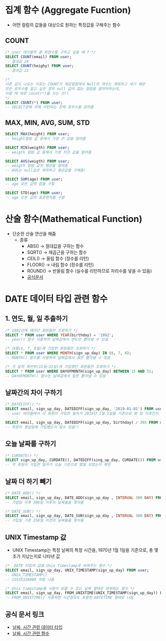 # 집계 함수 (Aggregate Fucntion)
- 어떤 컬럼의 값들을 대상으로 원하는 특징값을 구해주는 함수

## COUNT
```sql 
/* user 테이블의 총 회원수를 구하고 싶을 때 ? */
SELECT COUNT(email) FROM user; 
-- 결과값 24
SELECT COUNT(heighy) FROM user; 
-- 결과값 22

/*
다른 값이 나오는 이유는 COUNT가 해당컬럼에서 Null의 개수는 제외하고 세기 때문 
모든 로우수를 알고 싶은 경우 null 값이 없는 컬럼을 알아야하는데, 
이럴 때 바로 count(*)를 쓰는 것!! 
*/
SELECT COUNT(*) FROM user; 
-- SELECT문에 의해 리턴되는 전체 로우수를 알려줌 
```

## MAX, MIN, AVG, SUM, STD
```sql
SELECT MAX(height) FROM user; 
-- height컬럼 값 중에서 가장 큰 값을 알려줌 

SELECT MIN(weigth) FROM user; 
-- weigth 컬럼 값 중에서 가장 작은 값을 알려줌 

SELECT AVG(weigth) FROM user; 
-- weigth 컬럼 값의 평균을 알려줌 
-- AVG는 null값은 제외하고 평균값을 구해줌! 

SELECT SUM(age) FROM user; 
-- age 모든 값의 합을 구함 

SELECT STD(age) FROM user; 
-- age 모든 값의 표준편차를 구함 
```


# 산술 함수(Mathematical Function)
* 단순한 산술 연산을 해줌 
    * 종류 
        * ABS()  -> 절대값을 구하는 함수
        * SQRT()  -> 제곱근을 구하는 함수
        * CEIL()  -> 올림 함수 (정수를 리턴)
        * FLOOR() -> 내림 함수 (정수를 리턴)
        * ROUND() -> 반올림 함수 (실수를 리턴하므로 자리수를 넣을 수 있음)
        * [공식문서](https://dev.mysql.com/doc/refman/8.0/en/mathematical-functions.html)


# DATE 데이터 타입 관련 함수
## 1. 연도, 월, 일 추출하기
```sql
/* 1992년에 태어난 회원들만 조회하기 */
SELECT * FROM user WHERE YEAR(birthday) = '1992'; 
-- year() 함수 이용하여 날짜값에서 연도만 뽑아낼 수 있음

/* 여름(6, 7, 8월)에 가입한 회원들만 조회하기 */
SELECT * FROM user WHERE MONTH(sign_up_day) IN (6, 7, 8); 
-- MONTH() 함수를 사용하여 날짜값에서 월만 뽑아낼 수 있음

/* 각 달의 후반부(15일~31일)에 가입했던 회원들만 조회하기 */
SELECT * FROM user WHERE DAYOFMONTH(sign_up_day) BETWEEN 15 AND 31; 
-- DAYOFMONTH() 함수는 날짜값에서 일만 뽑아낼 수 있음 
```

## 날짜간의 차이 구하기
```sql
/* DATEEIFF() */
SELECT email, sign_up_day, DATEDIFF(sign_up_day, '2019-01-01') FROM user;
-- user 테이블에서 각 회원이 가입한 일자가 2019년 1월 1일을 기준으로 몇 일 이후인지 확인 

SELECT email, sign_up_day, DATEDIFF(sign_up_day, birthday) / 365 FROM user;
-- 회원이 몇살일때 가입했는지 알수 있음!! 
```


## 오늘 날짜를 구하기
```sql
/* CURDATE() */
SELECT sign_up_day, CURDATE(), DATEDIFF(sing_up_day, CURDATE()) FROM user; 
-- 각 회원이 가입한 일자가 오늘 기준으로 몇일 되었는지 확인
```

## 날짜 더 하기 빼기
```sql
/* DATE_ADD() */
SELECT email, sign_up_day, DATE_ADD(sign_up_day , INTERVAL 300 DAY) FROM user;
-- 가입일 이후 300일 이후의 날짜들을 찾아줌

/* DATE_SUB() */
SELECT email, sign_up_day, DATE_SUB(sign_up_day , INTERVAL 300 DAY) FROM user;
-- 가입일 기준 250일 이전의 날짜들을 찾아줌
```

## UNIX Timestamp 값
* UNIX Timestamp는 특정 날짜의 특정 시간을, 1970년 1월 1일을 기준으로, 총 몇 초가 지났는지로 나타낸 값
```sql
/*  DATE 타입의 값을 Unix Timestamp로 바꿔주는 함수 */
SELECT email, sign_up_day, UNIX_TIMESTAMP(sign_up_day) FROM user;
-- UNIX_TIMESTAMP()
-- 15535326000 처럼 나옴 

/* Unix timestamp를 사람이 읽을 수 있는 날짜 형태로 바꿔줘는 함수 */
SELECT email, sign_up_day, FROM_UNIXTIME(UNIX_TIMESTAMP(sign_up_day)) FROM user;
-- FROM_UNIXTIME() 사용하면 시간정보도 포함한 DATETIME 형태로 나옴
```

## 공식 문서 링크
* [날짜, 시간 관련 데이터 타입](https://dev.mysql.com/doc/refman/8.0/en/date-and-time-types.html)
* [날짜, 시간 관련 함수](https://dev.mysql.com/doc/refman/8.0/en/date-and-time-functions.html)